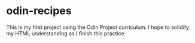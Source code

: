# odin-recipes

This is my first project using the Odin Project curriculum. I hope to solidify my HTML understanding as I finish this practice